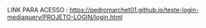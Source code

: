 LINK PARA ACESSO : https://pedromarchet01.github.io/teste-login-mediaquery/PROJETO-LOGIN/login.html
